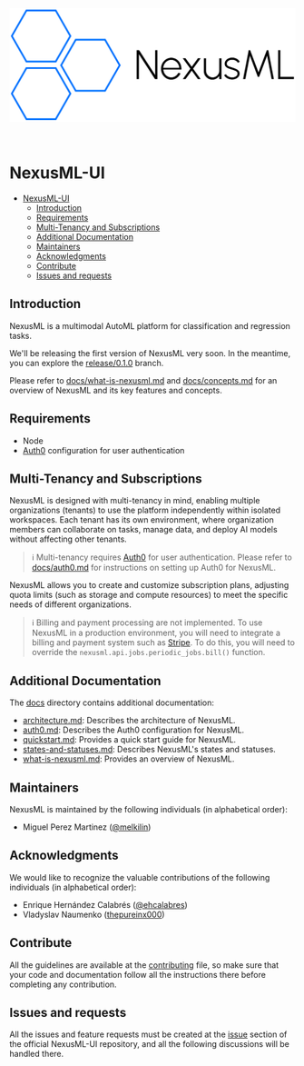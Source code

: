 <p align="center">
  <img src="public/media/LOGO_WITH_NAME.svg" alt="Logo" height="200">
</p>

<br>

# NexusML-UI

- [NexusML-UI](#nexusml-ui)
  - [Introduction](#introduction)
  - [Requirements](#requirements)
  - [Multi-Tenancy and Subscriptions](#multi-tenancy-and-subscriptions)
  - [Additional Documentation](#additional-documentation)
  - [Maintainers](#maintainers)
  - [Acknowledgments](#acknowledgments)
  - [Contribute](#contribute)
  - [Issues and requests](#issues-and-requests)

## Introduction

NexusML is a multimodal AutoML platform for classification and regression tasks.

We'll be releasing the first version of NexusML very soon. In the meantime, you can explore the [release/0.1.0](https://github.com/neuraptic/nexusml-ui/tree/release/0.1.0) branch.

Please refer to [docs/what-is-nexusml.md](https://github.com/neuraptic/nexusml/blob/main/docs/what-is-nexusml.md) and [docs/concepts.md](https://github.com/neuraptic/nexusml/blob/main/docs/concepts.md) for an overview of NexusML and its key features and concepts.

## Requirements

* Node
* [Auth0](https://auth0.com/) configuration for user authentication

## Multi-Tenancy and Subscriptions

NexusML is designed with multi-tenancy in mind, enabling multiple organizations (tenants) to use the platform 
independently within isolated workspaces. Each tenant has its own environment, where organization members can 
collaborate on tasks, manage data, and deploy AI models without affecting other tenants.

> ℹ️ Multi-tenancy requires [Auth0](https://auth0.com/) for user authentication. Please refer to 
> [docs/auth0.md](docs/auth0.md) for instructions on setting up Auth0 for NexusML.

NexusML allows you to create and customize subscription plans, adjusting quota limits (such as storage and compute 
resources) to meet the specific needs of different organizations.

> ℹ️ Billing and payment processing are not implemented. To use NexusML in a production environment, you will need to 
> integrate a billing and payment system such as [Stripe](https://stripe.com/). To do this, you will need to override 
> the `nexusml.api.jobs.periodic_jobs.bill()` function.

## Additional Documentation

The [docs](docs) directory contains additional documentation:

- [architecture.md](https://github.com/neuraptic/nexusml/blob/main/docs/architecture.md): Describes the architecture of NexusML.
- [auth0.md](https://github.com/neuraptic/nexusml/blob/main/docs/auth0.md): Describes the Auth0 configuration for NexusML.
- [quickstart.md](quickstart.md): Provides a quick start guide for NexusML.
- [states-and-statuses.md](https://github.com/neuraptic/nexusml/blob/main/docs/states-and-statuses.md): Describes NexusML's states and statuses.
- [what-is-nexusml.md](https://github.com/neuraptic/nexusml/blob/main/docs/what-is-nexusml.md): Provides an overview of NexusML.

## Maintainers

NexusML is maintained by the following individuals (in alphabetical order):

- Miguel Perez Martinez ([@melkilin](https://github.com/MiguelPerezMartinez))

## Acknowledgments

We would like to recognize the valuable contributions of the following individuals (in alphabetical order):

- Enrique Hernández Calabrés ([@ehcalabres](https://github.com/ehcalabres))
- Vladyslav Naumenko ([thepureinx000](https://github.com/thepureinx000))


## Contribute

All the guidelines are available at the [contributing](CONTRIBUTING.md) file, so make sure that your code and
documentation follow all the instructions there before completing any contribution.


## Issues and requests

All the issues and feature requests must be created at the [issue](https://github.com/neuraptic/nexusml-ui/issues)
section of the official NexusML-UI repository, and all the following discussions will be handled there.
